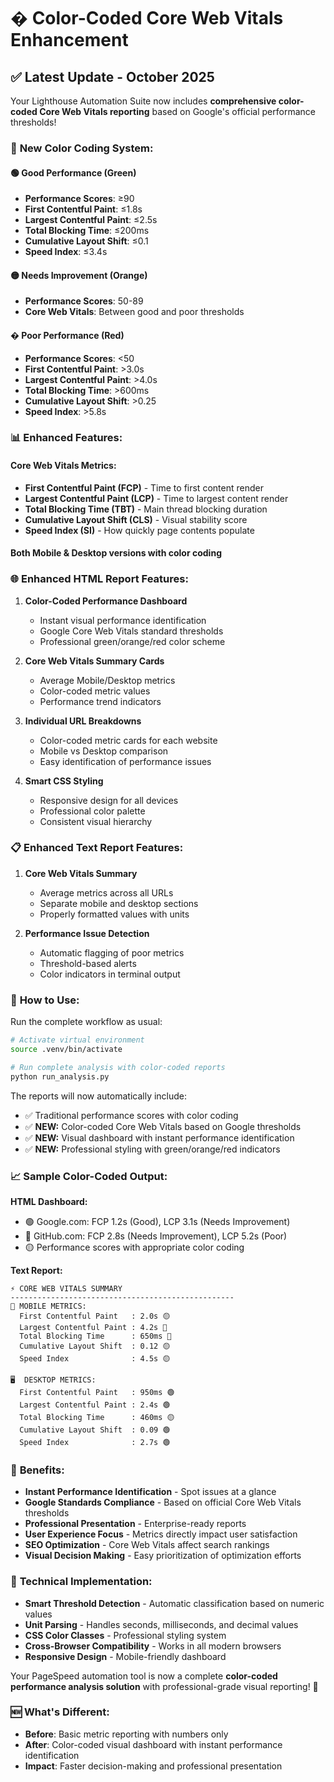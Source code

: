 # � **Color-Coded Core Web Vitals Enhancement**

## ✅ **Latest Update - October 2025**

Your Lighthouse Automation Suite now includes **comprehensive color-coded Core Web Vitals reporting** based on Google's official performance thresholds!

### 🌈 **New Color Coding System:**

#### 🟢 **Good Performance (Green)**
- **Performance Scores**: ≥90
- **First Contentful Paint**: ≤1.8s
- **Largest Contentful Paint**: ≤2.5s
- **Total Blocking Time**: ≤200ms
- **Cumulative Layout Shift**: ≤0.1
- **Speed Index**: ≤3.4s

#### 🟡 **Needs Improvement (Orange)**
- **Performance Scores**: 50-89
- **Core Web Vitals**: Between good and poor thresholds

#### � **Poor Performance (Red)**
- **Performance Scores**: <50
- **First Contentful Paint**: >3.0s
- **Largest Contentful Paint**: >4.0s
- **Total Blocking Time**: >600ms
- **Cumulative Layout Shift**: >0.25
- **Speed Index**: >5.8s

### 📊 **Enhanced Features:**

#### **Core Web Vitals Metrics:**
- **First Contentful Paint (FCP)** - Time to first content render
- **Largest Contentful Paint (LCP)** - Time to largest content render
- **Total Blocking Time (TBT)** - Main thread blocking duration
- **Cumulative Layout Shift (CLS)** - Visual stability score
- **Speed Index (SI)** - How quickly page contents populate

#### **Both Mobile & Desktop versions with color coding**

### 🌐 **Enhanced HTML Report Features:**

1. **Color-Coded Performance Dashboard**
   - Instant visual performance identification
   - Google Core Web Vitals standard thresholds
   - Professional green/orange/red color scheme

2. **Core Web Vitals Summary Cards**
   - Average Mobile/Desktop metrics
   - Color-coded metric values
   - Performance trend indicators

3. **Individual URL Breakdowns**
   - Color-coded metric cards for each website
   - Mobile vs Desktop comparison
   - Easy identification of performance issues

4. **Smart CSS Styling**
   - Responsive design for all devices
   - Professional color palette
   - Consistent visual hierarchy

### 📋 **Enhanced Text Report Features:**

1. **Core Web Vitals Summary**
   - Average metrics across all URLs
   - Separate mobile and desktop sections
   - Properly formatted values with units

2. **Performance Issue Detection**
   - Automatic flagging of poor metrics
   - Threshold-based alerts
   - Color indicators in terminal output

### 🚀 **How to Use:**

Run the complete workflow as usual:
```bash
# Activate virtual environment
source .venv/bin/activate

# Run complete analysis with color-coded reports
python run_analysis.py
```

The reports will now automatically include:
- ✅ Traditional performance scores with color coding
- ✅ **NEW:** Color-coded Core Web Vitals based on Google thresholds
- ✅ **NEW:** Visual dashboard with instant performance identification
- ✅ **NEW:** Professional styling with green/orange/red indicators

### 📈 **Sample Color-Coded Output:**

**HTML Dashboard:**
- 🟢 Google.com: FCP 1.2s (Good), LCP 3.1s (Needs Improvement)
- 🔴 GitHub.com: FCP 2.8s (Needs Improvement), LCP 5.2s (Poor)
- 🟡 Performance scores with appropriate color coding

**Text Report:**
```
⚡ CORE WEB VITALS SUMMARY
--------------------------------------------------
📱 MOBILE METRICS:
  First Contentful Paint   : 2.0s 🟡
  Largest Contentful Paint : 4.2s 🔴
  Total Blocking Time      : 650ms 🔴
  Cumulative Layout Shift  : 0.12 🟡
  Speed Index              : 4.5s 🟡

🖥️  DESKTOP METRICS:
  First Contentful Paint   : 950ms 🟢
  Largest Contentful Paint : 2.4s 🟢
  Total Blocking Time      : 460ms 🟡
  Cumulative Layout Shift  : 0.09 🟢
  Speed Index              : 2.7s 🟢
```

### 🎯 **Benefits:**

- **Instant Performance Identification** - Spot issues at a glance
- **Google Standards Compliance** - Based on official Core Web Vitals thresholds
- **Professional Presentation** - Enterprise-ready reports
- **User Experience Focus** - Metrics directly impact user satisfaction
- **SEO Optimization** - Core Web Vitals affect search rankings
- **Visual Decision Making** - Easy prioritization of optimization efforts

### 🔧 **Technical Implementation:**

- **Smart Threshold Detection** - Automatic classification based on numeric values
- **Unit Parsing** - Handles seconds, milliseconds, and decimal values
- **CSS Color Classes** - Professional styling system
- **Cross-Browser Compatibility** - Works in all modern browsers
- **Responsive Design** - Mobile-friendly dashboard

Your PageSpeed automation tool is now a complete **color-coded performance analysis solution** with professional-grade visual reporting! 🎉

### 🆕 **What's Different:**

- **Before**: Basic metric reporting with numbers only
- **After**: Color-coded visual dashboard with instant performance identification
- **Impact**: Faster decision-making and professional presentation
